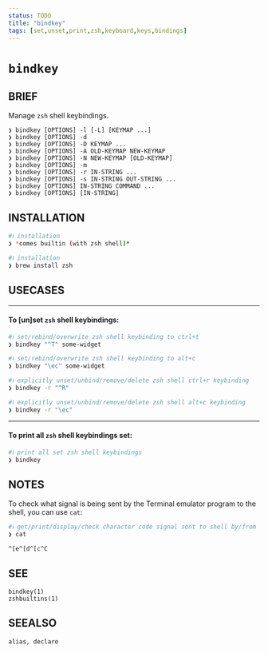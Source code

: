 ```yaml
---
status: TODO
title: "bindkey"
tags: [set,unset,print,zsh,keyboard,keys,bindings]
---
```


# `bindkey`

## BRIEF

Manage `zsh` shell keybindings.

    ❯ bindkey [OPTIONS] -l [-L] [KEYMAP ...]
    ❯ bindkey [OPTIONS] -d
    ❯ bindkey [OPTIONS] -D KEYMAP ...
    ❯ bindkey [OPTIONS] -A OLD-KEYMAP NEW-KEYMAP
    ❯ bindkey [OPTIONS] -N NEW-KEYMAP [OLD-KEYMAP]
    ❯ bindkey [OPTIONS] -m
    ❯ bindkey [OPTIONS] -r IN-STRING ...
    ❯ bindkey [OPTIONS] -s IN-STRING OUT-STRING ...
    ❯ bindkey [OPTIONS] IN-STRING COMMAND ...
    ❯ bindkey [OPTIONS] [IN-STRING]

## INSTALLATION


```bash
#ℹ︎ installation
❯ *comes builtin (with zsh shell)*
```


```bash
#ℹ︎ installation
❯ brew install zsh
```


## USECASES

----
#### To [un]set `zsh` shell keybindings:


```bash
#ℹ︎ set/rebind/overwrite zsh shell keybinding to ctrl+t
❯ bindkey "^T" some-widget
```


```bash
#ℹ︎ set/rebind/overwrite zsh shell keybinding to alt+c
❯ bindkey "\ec" some-widget
```



```bash
#ℹ︎ explicitly unset/unbind/remove/delete zsh shell ctrl+r keybinding
❯ bindkey -r "^R"
```


```bash
#ℹ︎ explicitly unset/unbind/remove/delete zsh shell alt+c keybinding
❯ bindkey -r "\ec"
```


----
#### To print all `zsh` shell keybindings set:


```bash
#ℹ︎ print all set zsh shell keybindings
❯ bindkey
```



## NOTES

To check what signal is being sent by the Terminal emulator program to the shell, you can use `cat`:


```bash
#ℹ︎ get/print/display/check character code signal sent to shell by/from terminal
❯ cat
```

    ^[e^[d^[c^C

## SEE

    bindkey(1)
    zshbuiltins(1)

## SEEALSO

    alias, declare

